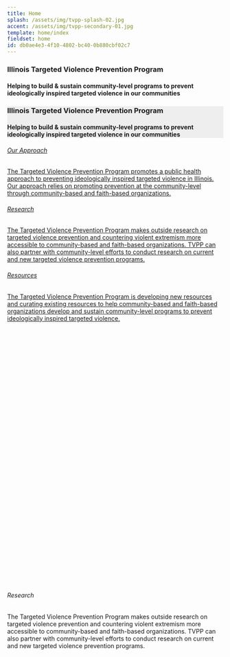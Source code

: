 ```yaml
---
title: Home
splash: /assets/img/tvpp-splash-02.jpg
accent: /assets/img/tvpp-secondary-01.jpg
template: home/index
fieldset: home
id: db0ae4e3-4f10-4802-bc40-0b880cbf02c7
---
```


<!-- Splash image -->
<div class="homeHero hidden-sm hidden-xs" style="background-image: url({{splash}});">
  <div class="homeHeader">
    <h3> Illinois Targeted Violence Prevention Program</h3>
    <h4> Helping to build & sustain community-level programs to prevent ideologically inspired targeted violence in our communities</h4>
  </div>
</div>


<div style="background: #eee" class="homeHero mobile hidden-md hidden-lg">
  <div class="text-center">
    <h3> Illinois Targeted Violence Prevention Program</h3>
    <h4 class="orange"> Helping to build & sustain community-level programs to prevent ideologically inspired targeted violence in our communities</h4>
  </div>
</div> 


<!-- hoverBoxes -->
<div class="hidden-xs hidden-sm">
  <div style="margin: 0; padding: 0">

  <div class="equal">
    <div class="col-sm-4 col-md-4 col-lg-4 hoverBox">
        <a href="/tvpp/our-approach">
          <div class="service-inner">
            <h6 class="entry-title">Our Approach</h6>
            <p class="p-description">The Targeted Violence Prevention Program promotes a public health approach to preventing ideologically inspired
              targeted violence in Illinois. Our approach relies on promoting prevention at the community-level through community-based
              and faith-based organizations. </p>
          </div>
        </a>
      </div>
      <div class="col-sm-4 col-md-4 col-lg-4 hoverBox">
        <a href="/tvpp/research">
          <div class="service-inner">

  <h6 class="entry-title">Research</h6>
            <p class="p-description">The Targeted Violence Prevention Program makes outside research on targeted violence prevention and countering
              violent extremism more accessible to community-based and faith-based organizations. TVPP can also partner with
              community-level efforts to conduct research on current and new targeted violence prevention programs.</p>
          </div>
        </a>
      </div>
      <div class="col-sm-4 col-md-4 col-lg-4 hoverBox">
        <a href="/tvpp/resources">
          <div class="service-inner">

   <h6 class="entry-title">Resources</h6>
            <p class="p-description">The Targeted Violence Prevention Program is developing new resources and curating existing resources to help
              community-based and faith-based organizations develop and sustain community-level programs to prevent ideologically
              inspired targeted violence.</p>
          </div>
        </a>
      </div>
    </div>
  </div>
</div>

<!-- welcomeBox -->
<div id="home-welcome" >
  <div style="margin: 0; padding: 0">
    <div class="equal">
      <div class="col-sm-12 col-md-5 col-lg-5 welcomeBox" style="background: url({{accent}}) no-repeat center center !important; height: 595px; background-size: cover  !important;">
      </div>
      <div class="col-sm-12 col-md-7 col-lg-7 welcomeBox">
        <div class="service-inner">
          <h6 class="entry-title">Research</h6>
          <p class="p-description">The Targeted Violence Prevention Program makes outside research on targeted violence prevention and countering
            violent extremism more accessible to community-based and faith-based organizations. TVPP can also partner with
            community-level efforts to conduct research on current and new targeted violence prevention programs.</p>
        </div>
      </div>
    </div>
  </div>
</div>


